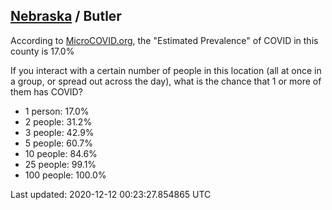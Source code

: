 
## [Nebraska](/united-states/nebraska) / Butler

According to [MicroCOVID.org](http://microcovid.org),
the "Estimated Prevalence" of COVID in this county is 17.0%

If you interact with a certain number of people in this location
(all at once in a group, or spread out across the day), what is the chance that
1 or more of them has COVID?

- 1 person: 17.0%
- 2 people: 31.2%
- 3 people: 42.9%
- 5 people: 60.7%
- 10 people: 84.6%
- 25 people: 99.1%
- 100 people: 100.0%

Last updated: 2020-12-12 00:23:27.854865 UTC
